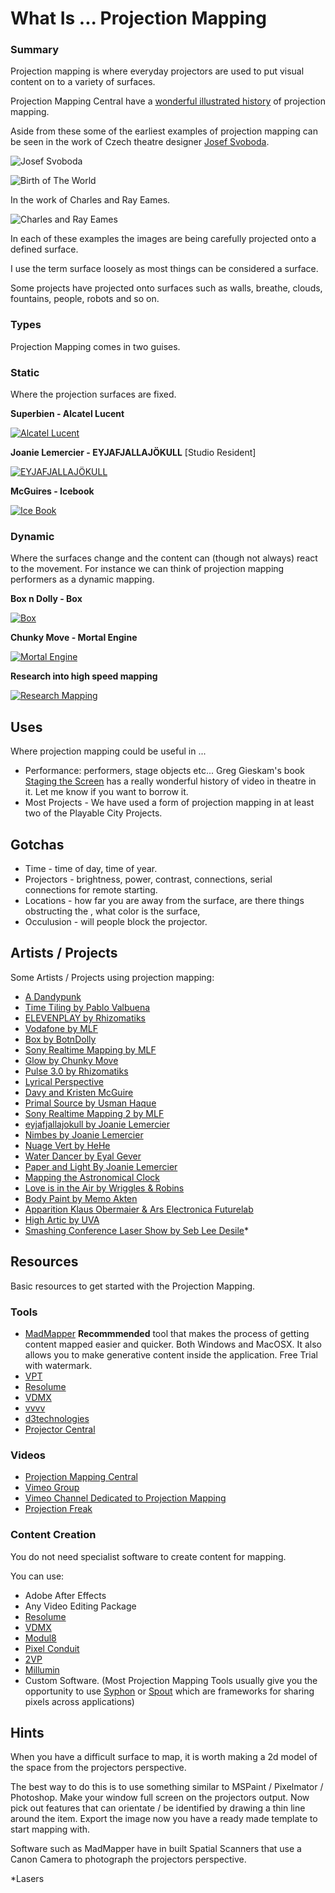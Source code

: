 What Is ... Projection Mapping
===

### Summary
Projection mapping is where everyday projectors are used to put visual content on to a variety of surfaces.

Projection Mapping Central have a [wonderful illustrated history](
http://projection-mapping.org/the-history-of-projection-mapping/) of projection mapping.

Aside from these some of the earliest examples of projection mapping can be seen in the work of Czech theatre designer [Josef Svoboda](https://youtu.be/mKVVy9iTaBs?t=286).

![Josef Svoboda](https://i.pinimg.com/originals/44/bd/cc/44bdcc5cfdef00c4b04e7bc527747651.jpg)

![Birth of The World](https://paustgroup.files.wordpress.com/2015/05/diapolyekran_svoboda-106.jpg)

In the work of Charles and Ray Eames.

![Charles and Ray Eames](https://i.pinimg.com/originals/2c/5e/8d/2c5e8dd479c65f1ee0b65ff7df0b2530.jpg)

In each of these examples the images are being carefully projected onto a defined surface.

I use the term surface loosely as most things can be considered a surface.

Some projects have projected onto surfaces such as walls, breathe, clouds, fountains, people, robots and so on.

### Types
Projection Mapping comes in two guises. 

### Static 
Where the projection surfaces are fixed.

**Superbien - Alcatel Lucent** 

[![Alcatel Lucent](https://img.youtube.com/vi/xnBaTm3EaFc/0.jpg)](https://www.youtube.com/watch?v=xnBaTm3EaFc)

**Joanie Lemercier - EYJAFJALLAJÖKULL** [Studio Resident]

[![EYJAFJALLAJÖKULL](https://img.youtube.com/vi/qmUwfJYpKC0/0.jpg)](https://www.youtube.com/watch?v=qmUwfJYpKC0)

**McGuires - Icebook**

[![Ice Book](https://img.youtube.com/vi/rPqKlJd2SAc/0.jpg)](https://www.youtube.com/watch?v=rPqKlJd2SAc)

### Dynamic 
Where the surfaces change and the content can (though not always) react to the movement. For instance we can think of projection mapping performers as a dynamic mapping.

**Box n Dolly - Box**  

[![Box](https://img.youtube.com/vi/lX6JcybgDFo/0.jpg)](https://www.youtube.com/watch?v=qmUwfJYpKC0)

**Chunky Move - Mortal Engine**  

[![Mortal Engine](https://img.youtube.com/vi/sbjOMualLVs/0.jpg)](https://www.youtube.com/watch?v=sbjOMualLVs)

**Research into high speed mapping**

[![Research Mapping](https://img.youtube.com/vi/-bh1MHuA5jU/0.jpg)](https://www.youtube.com/watch?v=-bh1MHuA5jU)

## Uses
Where projection mapping could be useful in ...

* Performance: performers, stage objects etc... Greg Gieskam's book [Staging the Screen](https://he.palgrave.com/page/detail/Staging-the-Screen/?K=9781403916983) has a really wonderful history of video in theatre in it. Let me know if you want to borrow it.
* Most Projects - We have used a form of projection mapping in at least two of the Playable City Projects.

## Gotchas

* Time - time of day, time of year.
* Projectors - brightness, power, contrast, connections, serial connections for remote starting.
* Locations - how far you are away from the surface, are there things obstructing the , what color is the surface,
* Occulusion - will people block the projector.

## Artists / Projects
Some Artists / Projects using projection mapping:

* [A Dandypunk](http://www.adandypunk.com/viddywell)
* [Time Tiling by Pablo Valbuena](http://www.pablovalbuena.com/selectedwork/time-tiling-stuk/)
* [ELEVENPLAY by Rhizomatiks](https://www.youtube.com/watch?v=zBm3mJiJzh8)
* [Vodafone by MLF](https://vimeo.com/26001848)
* [Box by BotnDolly](https://www.youtube.com/watch?v=lX6JcybgDFo)
* [Sony Realtime Mapping by MLF](https://vimeo.com/34021153)
* [Glow by Chunky Move](https://www.youtube.com/watch?v=C4He543_a80)
* [Pulse 3.0 by Rhizomatiks](https://www.youtube.com/watch?v=0_tVFdKDzdA)
* [Lyrical Perspective](http://www.1024architecture.net/en/2010/11/perspective-lyrique/)
* [Davy and Kristen McGuire](http://www.davyandkristinmcguire.com/projects.html)
* [Primal Source by Usman Haque](http://www.haque.co.uk/primalsource.php)
* [Sony Realtime Mapping 2 by MLF](https://vimeo.com/34025760)
* [eyjafjallajokull by Joanie Lemercier](http://joanielemercier.com/eyjafjallajokull/)
* [Nimbes by Joanie Lemercier](http://joanielemercier.com/nimbes/)
* [Nuage Vert by HeHe](http://hehe.org.free.fr/hehe/NV09/index.html)
* [Water Dancer by Eyal Gever](https://www.youtube.com/watch?v=ULv49UKbhi0)
* [Paper and Light By Joanie Lemercier](http://joanielemercier.com/paper_and_light/)
* [Mapping the Astronomical Clock](https://www.youtube.com/watch?v=in9BgR-P5b4)
* [Love is in the Air by Wriggles & Robins](https://vimeo.com/59624820)
* [Body Paint by Memo Akten](https://vimeo.com/groups/realworldtexturemapping/videos/5094780)
* [Apparition Klaus Obermaier & Ars Electronica Futurelab](https://www.youtube.com/watch?v=-wVq41Bi2yE)
* [High Artic by UVA](https://uva.co.uk/works/high-arctic)
* [Smashing Conference Laser Show by Seb Lee Desile](https://vimeo.com/89624072)*

## Resources
Basic resources to get started with the Projection Mapping.

### Tools
* [MadMapper](http://madmapper.com/)
**Recommmended** tool that makes the process of getting content mapped easier and quicker. Both Windows and MacOSX. It also allows you to make generative content inside the application. Free Trial with watermark.
* [VPT](https://hcgilje.wordpress.com/vpt/)
* [Resolume](https://resolume.com/)
* [VDMX](http://vidvox.net/)
* [vvvv](https://vvvv.org/)
* [d3technologies](https://www.d3technologies.com/en/)
* [Projector Central](http://www.projectorcentral.com/projection-calculator-pro.cfm)

### Videos
* [Projection Mapping Central](http://projection-mapping.org)
* [Vimeo Group](https://vimeo.com/groups/realworldtexturemapping)
* [Vimeo Channel Dedicated to Projection Mapping](https://vimeo.com/groups/mapping)
* [Projection Freak](http://www.projectionfreak.com/)

### Content Creation

You do not need specialist software to create content for mapping.

You can use: 

* Adobe After Effects
* Any Video Editing Package
* [Resolume](https://resolume.com/)
* [VDMX](http://vidvox.net/)
* [Modul8](http://www.modul8.ch/)
* [Pixel Conduit](http://pixelconduit.com/index.html)
* [2VP](9http://www.2v-p.tv/)
* [Millumin](http://www.millumin.com/v2/index.php)
* Custom Software. (Most Projection Mapping Tools usually give you the opportunity to use [Syphon](http://syphon.v002.info/) or [Spout](http://spout.zeal.co/) which are frameworks for sharing pixels across applications)

## Hints
When you have a difficult surface to map, it is worth making a 2d model of the space from the projectors perspective.

The best way to do this is to use something similar to MSPaint / Pixelmator / Photoshop. Make your window full screen on the projectors output. Now pick out features that can orientate / be identified by drawing a thin line around the item. Export the image now you have a ready made template to start mapping with.

Software such as MadMapper have in built Spatial Scanners that use a Canon Camera to photograph the projectors perspective.

*Lasers
